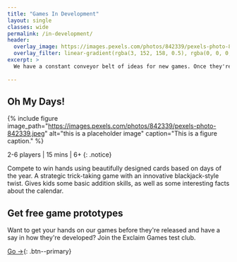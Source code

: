 ```yaml
---
title: "Games In Development"
layout: single
classes: wide
permalink: /in-development/
header:
  overlay_image: https://images.pexels.com/photos/842339/pexels-photo-842339.jpeg
  overlay_filter: linear-gradient(rgba(3, 152, 158, 0.5), rgba(0, 0, 0, 0.5))
excerpt: >
  We have a constant conveyor belt of ideas for new games. Once they're getting close to production, we'll tell you about them, right here.
  
---
```


## Oh My Days!

{% include figure image_path="https://images.pexels.com/photos/842339/pexels-photo-842339.jpeg" alt="this is a placeholder image" caption="This is a figure caption." %}

2-6 players | 15 mins | 6+
{: .notice}

Compete to win hands using beautifully designed cards based on days of the year. A strategic trick-taking game with an innovative blackjack-style twist. Gives kids some basic addition skills, as well as some interesting facts about the calendar.

## Get free game prototypes

Want to get your hands on our games before they're released and have a say in how they're developed? Join the Exclaim Games test club.

[Go →](/test-club/){: .btn--primary}
